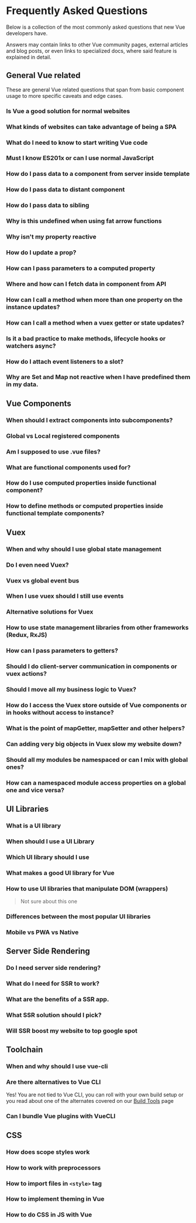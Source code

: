# Frequently Asked Questions
Below is a collection of the most commonly asked questions that new Vue developers have.

Answers may contain links to other Vue community pages, external articles and blog posts, or even links to specialized docs, where said feature is explained in detail.

## General Vue related
These are general Vue related questions that span from basic component usage to more specific caveats and edge cases.

### Is Vue a good solution for normal websites

### What kinds of websites can take advantage of being a SPA

### What do I need to know to start writing Vue code

### Must I know ES201x or can I use normal JavaScript

### How do I pass data to a component from server inside template

### How do I pass data to distant component

### How do I pass data to sibling

### Why is this undefined when using fat arrow functions

### Why isn't my property reactive

### How do I update a prop?

### How can I pass parameters to a computed property

### Where and how can I fetch data in component from API

### How can I call a method when more than one property on the instance updates?

### How can I call a method when a vuex getter or state updates?

### Is it a bad practice to make methods, lifecycle hooks or watchers async?

### How do I attach event listeners to a slot?

### Why are Set and Map not reactive when I have predefined them in my data.

## Vue Components

### When should I extract components into subcomponents?

### Global vs Local registered components

### Am I supposed to use .vue files?

### What are functional components used for?

### How do I use computed properties inside functional component?

### How to define methods or computed properties inside functional template components?

## Vuex

### When and why should I use global state management

### Do I even need Vuex?

### Vuex vs global event bus

### When I use vuex should I still use events

### Alternative solutions for Vuex

### How to use state management libraries from other frameworks (Redux, RxJS)

### How can I pass parameters to getters?

### Should I do client-server communication in components or vuex actions?

### Should I move all my business logic to Vuex?

### How do I access the Vuex store outside of Vue components or in hooks without access to instance?

### What is the point of mapGetter, mapSetter and other helpers?

### Can adding very big objects in Vuex slow my website down?

### Should all my modules be namespaced or can I mix with global ones?

### How can a namespaced module access properties on a global one and vice versa?

## UI Libraries

### What is a UI library

### When should I use a UI Library

### Which UI library should I use

### What makes a good UI library for Vue

### How to use UI libraries that manipulate DOM (wrappers)
> Not sure about this one

### Differences between the most popular UI libraries

### Mobile vs PWA vs Native

## Server Side Rendering

### Do I need server side rendering?

### What do I need for SSR to work?

### What are the benefits of a SSR app.

### What SSR solution should I pick?

### Will SSR boost my website to top google spot

## Toolchain

### When and why should I use vue-cli

### Are there alternatives to Vue CLI
Yes! You are not tied to Vue CLI, you can roll with your own build setup or you read about one of the alternates covered on our [Build Tools](../ecosystem/build-tools.md) page

### Can I bundle Vue plugins with VueCLI

## CSS

### How does scope styles work
### How to work with preprocessors
### How to import files in `<style>` tag
### How to implement theming in Vue
### How to do CSS in JS with Vue
